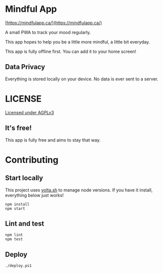 # Mindful App

[https://mindfulapp.ca/](https://mindfulapp.ca/)

A small PWA to track your mood regularly.

This app hopes to help you be a little more mindful, a little bit everyday.

This app is fully offline first. You can add it to your home screen!

## Data Privacy

Everything is stored locally on your device. No data is ever sent to a server.

# LICENSE

[Licensed under AGPLv3](./LICENSE)

## It's free!

This app is fully free and aims to stay that way.

# Contributing

## Start locally

This project uses [volta.sh](https://volta.sh/) to manage node versions. If you have it install, everything below just works!

    npm install
    npm start

## Lint and test

    npm lint
    npm test

## Deploy

    ./deploy.ps1
